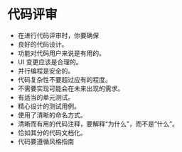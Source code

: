 # 代码评审
- 在进行代码评审时，你要确保
- 良好的代码设计。
- 功能对代码用户来说是有用的。
- UI 变更应该是合理的。
- 并行编程是安全的。
- 代码复杂性不要超过应有的程度。
- 不需要实现可能会在未来出现的需求。
- 有适当的单元测试。
- 精心设计的测试用例。
- 使用了清晰的命名方式。
- 清晰而有用的代码注释，要解释“为什么”，而不是“什么”。
- 恰如其分的代码文档化。
- 代码要遵循风格指南